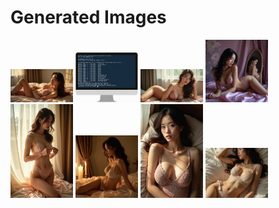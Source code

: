 # Generated Images



<img src="2025_07_30_01.webp" width="100"/> <img src="2025_07_30_02.webp" width="100"/> <img src="2025_07_30_03.webp" width="100"/> <img src="2025_07_30_04.webp" width="100"/> <img src="2025_07_30_05.webp" width="100"/> <img src="2025_07_30_06.webp" width="100"/> <img src="2025_07_30_07.webp" width="100"/> <img src="2025_07_30_08.webp" width="100"/>